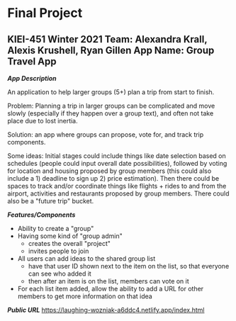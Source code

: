 # Final Project
KIEI-451 Winter 2021
Team: Alexandra Krall, Alexis Krushell, Ryan Gillen
App Name: Group Travel App
----------------------------------------------------------------------
***App Description***

An application to help larger groups (5+) plan a trip from start to finish.

Problem: Planning a trip in larger groups can be complicated and move slowly (especially if they happen over a group text), and often not take place due to lost inertia. 

Solution: an app where groups can propose, vote for, and track trip components. 

Some ideas: Initial stages could include things like date selection based on schedules (people could input overall date possibilities), followed by voting for location and housing proposed by group members (this could also include a 1) deadline to sign up 2) price estimation). Then there could be spaces to track and/or coordinate things like flights + rides to and from the airport, activities and restaurants proposed by group members. There could also be a "future trip" bucket.


*****Features/Components*****
- Ability to create a "group"
- Having some kind of "group admin"
	- creates the overall "project"
	- invites people to join
- All users can add ideas to the shared group list
	- have that user ID shown next to the item on the list, so that everyone can see who added it
	- then after an item is on the list, members can vote on it
- For each list item added, allow the ability to add a URL for other members to get more information on that idea





*****Public URL*****
https://laughing-wozniak-a6ddc4.netlify.app/index.html